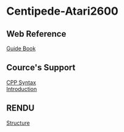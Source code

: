 # Centipede-Atari2600

## Web Reference

[Guide Book](https://www.gamesdatabase.org/Media/SYSTEM/Atari_2600//Manual/formated/Centipede_-_1982_-_Atari.pdf)

## Cource's Support

[CPP Syntax](Documents/CppSyntax.pdf)\
[Introduction](Documents/UECppIntroduction.pdf)

## RENDU

[Structure](Documents/Diagrams/CentipedeGameArchitecture.md)